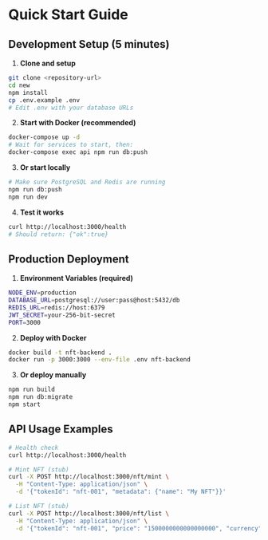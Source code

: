 # Quick Start Guide

## Development Setup (5 minutes)

1. **Clone and setup**
```bash
git clone <repository-url>
cd new
npm install
cp .env.example .env
# Edit .env with your database URLs
```

2. **Start with Docker (recommended)**
```bash
docker-compose up -d
# Wait for services to start, then:
docker-compose exec api npm run db:push
```

3. **Or start locally**
```bash
# Make sure PostgreSQL and Redis are running
npm run db:push
npm run dev
```

4. **Test it works**
```bash
curl http://localhost:3000/health
# Should return: {"ok":true}
```

## Production Deployment

1. **Environment Variables (required)**
```bash
NODE_ENV=production
DATABASE_URL=postgresql://user:pass@host:5432/db
REDIS_URL=redis://host:6379
JWT_SECRET=your-256-bit-secret
PORT=3000
```

2. **Deploy with Docker**
```bash
docker build -t nft-backend .
docker run -p 3000:3000 --env-file .env nft-backend
```

3. **Or deploy manually**
```bash
npm run build
npm run db:migrate
npm start
```

## API Usage Examples

```bash
# Health check
curl http://localhost:3000/health

# Mint NFT (stub)
curl -X POST http://localhost:3000/nft/mint \
  -H "Content-Type: application/json" \
  -d '{"tokenId": "nft-001", "metadata": {"name": "My NFT"}}'

# List NFT (stub)  
curl -X POST http://localhost:3000/nft/list \
  -H "Content-Type: application/json" \
  -d '{"tokenId": "nft-001", "price": "1500000000000000000", "currency": "ETH"}'
```

